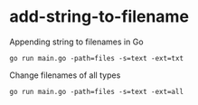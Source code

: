 # add-string-to-filename
Appending string to filenames in Go

```
go run main.go -path=files -s=text -ext=txt
```

Change filenames of all types

```
go run main.go -path=files -s=text -ext=all